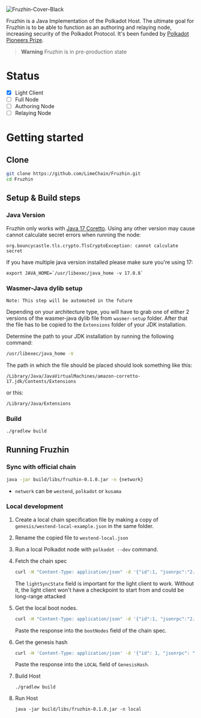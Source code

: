 ![Fruzhin-Cover-Black](https://github.com/LimeChain/Fruzhin/assets/29047760/8e617c9a-005d-44b7-b2bc-d14cc6860726)

Fruzhin is a Java Implementation of the Polkadot Host. The ultimate goal for Fruzhin is to be able to function as an
authoring and relaying node, increasing security of the Polkadot Protocol. It's been funded by
[Polkadot Pioneers Prize](https://polkadot.polkassembly.io/child_bounty/238).
> **Warning**
> Fruzhin is in pre-production state

# Status

- [x] Light Client
- [ ] Full Node
- [ ] Authoring Node
- [ ] Relaying Node

# Getting started

## Clone

```bash
git clone https://github.com/LimeChain/Fruzhin.git
cd Fruzhin
```

## Setup & Build steps

### Java Version

Fruzhin only works
with [Java 17 Coretto](https://docs.aws.amazon.com/corretto/latest/corretto-17-ug/downloads-list.html). Using any other
version may cause cannot calculate secret errors when running the node:

```
org.bouncycastle.tls.crypto.TlsCryptoException: cannot calculate secret
```

If you have multiple java version installed please make sure you're using 17:

```
export JAVA_HOME=`/usr/libexec/java_home -v 17.0.8`
```

### Wasmer-Java dylib setup

```
Note: This step will be automated in the future
```

Depending on your architecture type, you will have to grab one of either 2 versions of the wasmer-java dylib file
from `wasmer-setup` folder.
After that the file has to be copied to the `Extensions` folder of your JDK installation.

Determine the path to your JDK installation by running the following command:

```bash
/usr/libexec/java_home -V
```

The path in which the file should be placed should look something like this:

```
/Library/Java/JavaVirtualMachines/amazon-corretto-17.jdk/Contents/Extensions
```

or this:

```
/Library/Java/Extensions
```

### Build

```bash
./gradlew build
```

## Running Fruzhin

### Sync with official chain

```bash
java -jar build/libs/fruzhin-0.1.0.jar -n {network}
```

- `network` can be `westend`, `polkadot` or `kusama`

### Local development

1. Create a local chain specification file by making a copy of `genesis/westend-local-example.json` in the same folder.
2. Rename the copied file to `westend-local.json`
3. Run a local Polkadot node with ```polkadot --dev``` command.
4. Fetch the chain spec

   ```bash
   curl -H "Content-Type: application/json" -d '{"id":1, "jsonrpc":"2.0", "method": "sync_state_genSyncSpec", "params": [true]}' http://localhost:9944
   ```

   The `lightSyncState` field is important for the light client to
   work. Without
   it, the light client won't have a checkpoint to start from
   and could be long-range attacked


5. Get the local boot nodes.

   ```bash
   curl -H "Content-Type: application/json" -d '{"id":1, "jsonrpc":"2.0", "method": "system_localListenAddresses"}' http://localhost:9944
   ```

   Paste the response into the `bootNodes` field of the chain spec.


6. Get the genesis hash

   ```bash
   curl -H 'Content-Type: application/json' -d '{"id": 1, "jsonrpc": "2.0","method": "chain_getBlockHash","params": [0]}' http://localhost:9944/
   ```

   Paste the response into the `LOCAL` field of `GenesisHash`.


7. Build Host
   ```
   ./gradlew build
   ```
8. Run Host
   ```
   java -jar build/libs/fruzhin-0.1.0.jar -n local
   ```